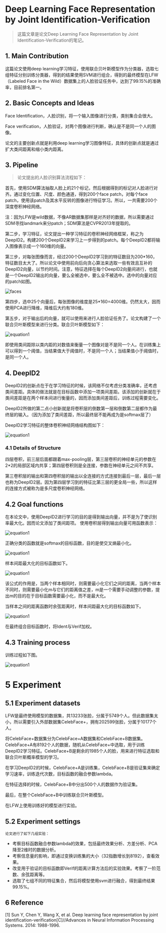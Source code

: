 # Deep Learning Face Representation by Joint Identification-Verification
> 这篇文章是论文Deep Learning Face Representation by Joint Identification-Verification的笔记。
## 1. Main Contribution这篇论文使用deep learning学习特征，使用联合贝叶斯模型作为分类器，选取七组特征分别训练分类器，得到的结果使用SVM进行组合，得到的最终模型在LFW（Labeled Face in the Wild）数据集上的人脸验证任务中，达到了99.15%的准确率，目前排名第一。
## 2. Basic Concepts and Ideas
Face Identification，人脸识别，将一个输入图像进行分类，类别集合会很大。
Face verification，人脸验证，对两个图像进行判断，确认是不是同一个人的图像。论文的主要创新点就是利用deep learning学习图像特征，具体的创新点就是通过扩大类间距离和缩小类内距离。
## 3. Pipeline> 论文提出的人脸识别算法流程如下：
首先，使用SDM算法抽取人脸上的21个标记，然后根据得到的标记对人脸进行对齐。通过变化位置、尺度、颜色通道，得到200个face patch，对每个face patch，使用该patch及其水平反转的图像进行特征学习。所以，一共需要200个深度卷积神经网络。
注：因为LFW是wild数据，不像AR数据集那样是对齐好的数据，所以需要通过SDM寻找landmark来分patch；SDM算法是CVPR2013年提取的。
第二步，学习特征，论文提出一种学习特征的卷积神经网络框架，称之为DeepID2。构建200个DeepID2来学习上一步得到的patch。每个DeepID2都将输入图像表示成一个160维的向量。
第三步，对每张图像而言，经过200个DeepID2学习到的特征数目为200*160，特征数目太大了。所以论文中使用前向后向贪心算法来选取一些有效且互补的DeepID2向量，以节约时间。注意，特征选择在每个DeepID2向量间进行，也就是一个DeepID2输出的向量，要么全被选中，要么全不被选中。选中的向量对应的patch如图。
![faces](https://raw.githubusercontent.com/stdcoutzyx/Blogs/master/papers/imgs/6-1.png) 
第四步，选中25个向量后，每张图像的维度是25*160=4000维。仍然太大，因而使用PCA进行降维，降维后大约有180维。
第五步，对于输出后的向量，就可以使用来进行人脸验证任务了。论文构建了一个联合贝叶斯模型来进行分类。联合贝叶斯模型如下：
![equation1](https://raw.githubusercontent.com/stdcoutzyx/Blogs/master/papers/imgs/6-2.png) 即使用类间距除以类内距的对数值来衡量一个图像对是不是同一个人。在训练集上可以得到一个阈值，当结果值大于阈值时，不是同一个人；当结果值小于阈值时，是同一个人。
## 4. DeepID2
DeepID2的创新点在于在学习特征的时候，该网络不仅考虑分类准确率，还考虑类间差距。具体的做法就是在目标函数中添加一项类间差距。该添加的创新就在于类间差距是在两个样本间进行衡量的，因而添加类间差距后，训练过程需要变化。
DeepID2所做的第二点小创新就是将卷积层的倒数第一层和倒数第二层都作为最终层的输入。（因为添加了类间差距，所以最终层不能再成为是softmax层了）
DeepID2学习特征的整体卷积神经网络结构图如下：
![equation1](https://raw.githubusercontent.com/stdcoutzyx/Blogs/master/papers/imgs/6-3.png) ### 4.1 Details of Structure
四层卷积，前三层后面都跟着max-pooling层，第三层卷积的神经单元的参数在2*2的局部区域内共享；第四层卷积则是全连接，参数在神经单元之间不共享。
第三卷积层的输出和第四卷积层的输出以全连接的方式连接到最后一层，最后一层也称为DeepID2层。因为第四层学习到的特征比第三层的更全局一些，所以这样的连接方式被称为是多尺度卷积神经网络。
## 4.2 Goal functions在本论文中，使用DeepID2进行学习的目的是得到输出向量，并不是为了使识别率最大化。因而论文添加了类间距项。使用卷积层得到输出向量可用函数表示：
![equation1](https://raw.githubusercontent.com/stdcoutzyx/Blogs/master/papers/imgs/6-4.png) 正确分类的函数就是softmax的目标函数，目的是使交叉熵最小化。
![equation1](https://raw.githubusercontent.com/stdcoutzyx/Blogs/master/papers/imgs/6-5.png) 样本间距最大化的目标函数如下。
![equation1](https://raw.githubusercontent.com/stdcoutzyx/Blogs/master/papers/imgs/6-6.png) 该公式的作用是，当两个样本相同时，则需要最小化它们之间的距离，当两个样本不同时，则需要最小化m与它们的距离值之差，m是一个需要手动调整的参数，提出m的目的在于目标函数需要最小化，而不是最大化。当样本之间的距离函数时余弦距离时，样本间距最大化的目标函数如下。
![equation1](https://raw.githubusercontent.com/stdcoutzyx/Blogs/master/papers/imgs/6-7.png) 在最终组合目标函数时，将Ident与Verif加权。
## 4.3	Training process训练过程如下图。
![equation1](https://raw.githubusercontent.com/stdcoutzyx/Blogs/master/papers/imgs/6-8.png) # 5	Experiment
## 5.1	Experiment datasets
LFW是最终使用模型的数据集，共13233张脸，分属于5749个人。但此数据集太小，所以需要引入外部数据集CelebFace+，拥有202599张脸，分属于10177个人。
将CelebFace+数据集分为CelebFace+A数据集和CelebFace+B数据集。CelebFace+A有8192个人的数据，随机从CelebFace+中选取，用于训练DeepID2学习特征。CelebFace+B是剩余的1985个人的脸，用来进行特征选取和联合贝叶斯概率模型的学习。
在学习DeepID2的时候，CelebFace+A是训练集，CelebFace+B是验证集来确定学习速率，训练迭代次数，目标函数的融合参数lambda。
在特征选择的时候，CelebFace+B中分出500个人的数据作为验证集。
最后，在整个CelebFace+B中训练联合贝叶斯模型。
在LFW上使用训练好的模型进行实验。
## 5.2	Experiment settings
	论文进行了如下几组实验：
	+ 考察目标函数融合参数lambda的效果，包括最终效果分析、方差分析、PCA降至2维时的数据分析。+ 考察信息量的影响，即通过变换训练集的大小（32指数增长到8192），查看效果。+ 改变用于验证的目标函数即Verif的距离计算方法后的实验效果。考察了一阶范数、余弦距离等。+ 选取了七组不同的特征集合，然后将模型使用svm进行融合，得到最终结果99.15%。
## 6	Reference
[1] Sun Y, Chen Y, Wang X, et al. Deep learning face representation by joint identification-verification[C]//Advances in Neural Information Processing Systems. 2014: 1988-1996.